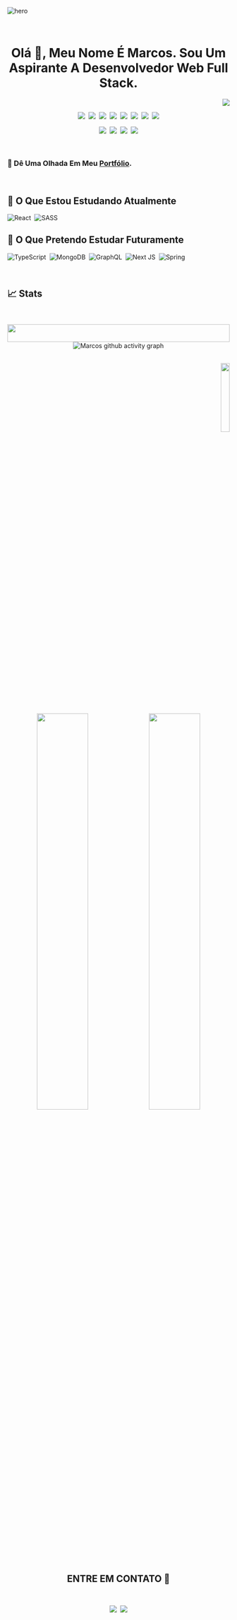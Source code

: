 ![hero](https://user-images.githubusercontent.com/72557256/191142776-8daa8499-043e-4e72-b7cc-bc77242ed08d.png)

<br>
<h1 align="center">Olá 👋, Meu Nome É Marcos. Sou Um Aspirante A Desenvolvedor Web Full Stack.</h1>

<p align="right">
 <img src="https://komarev.com/ghpvc/?username=marcosChalet&label=VIEWS" />
</p>

<p align="center">
 <img src="https://img.shields.io/badge/JavaScript-F7DF1E?style=for-the-badge&logo=javascript&logoColor=black" />&nbsp;
 <img src="https://img.shields.io/badge/HTML5-E34F26?style=for-the-badge&logo=html5&logoColor=white" />&nbsp;
 <img src="https://img.shields.io/badge/CSS3-239120?&style=for-the-badge&logo=css3&logoColor=white" />&nbsp;
 <img src="https://img.shields.io/badge/Java-ED8B00?style=for-the-badge&logo=java&logoColor=white" />&nbsp;
 <img src="https://img.shields.io/badge/c-%2300599C.svg?style=for-the-badge&logo=c&logoColor=white" />&nbsp;
 <img src="https://img.shields.io/badge/c++-%2300599C.svg?style=for-the-badge&logo=c%2B%2B&logoColor=white" />&nbsp;
 <img src="https://img.shields.io/badge/-SQL-000?style=for-the-badge&logo=MySQL&logoColor=4479A1" />&nbsp;
 <img src="https://img.shields.io/badge/MySQL-00000F?style=for-the-badge&logo=mysql&logoColor=white" />
<p>

<p align="center">
 <img src="https://img.shields.io/badge/Linux-FCC624?style=for-the-badge&logo=linux&logoColor=black" />&nbsp;
 <img src="https://img.shields.io/badge/NeoVim-%2357A143.svg?&style=for-the-badge&logo=neovim&logoColor=white" />&nbsp;
 <img src="https://img.shields.io/badge/git%20-%23F05033.svg?&style=for-the-badge&logo=git&logoColor=white" />&nbsp;
 <img src="https://img.shields.io/badge/github%20-%23121011.svg?&style=for-the-badge&logo=github&logoColor=white" />
</p>
<br>

### 🔭 Dê Uma Olhada Em Meu [Portfólio](https://marcoschalet.github.io/portfolio/).
<br>

## 📖  O Que Estou Estudando Atualmente
![React](https://img.shields.io/badge/react-%2320232a.svg?style=for-the-badge&logo=react&logoColor=%2361DAFB)&nbsp;
![SASS](https://img.shields.io/badge/SASS-hotpink.svg?style=for-the-badge&logo=SASS&logoColor=white)

## 📖  O Que Pretendo Estudar Futuramente
![TypeScript](https://img.shields.io/badge/typescript-%23007ACC.svg?style=for-the-badge&logo=typescript&logoColor=white)&nbsp;
![MongoDB](https://img.shields.io/badge/MongoDB-%234ea94b.svg?style=for-the-badge&logo=mongodb&logoColor=white)&nbsp;
![GraphQL](https://img.shields.io/badge/-GraphQL-E10098?style=for-the-badge&logo=graphql&logoColor=white)&nbsp;
![Next JS](https://img.shields.io/badge/Next-black?style=for-the-badge&logo=next.js&logoColor=white)&nbsp;
![Spring](https://img.shields.io/badge/spring-%236DB33F.svg?style=for-the-badge&logo=spring&logoColor=white)

<br>

## 📈 Stats

<br>

<p align="center">
<img  src="https://readme-typing-svg.herokuapp.com/?font=Fira+Code&pause=1000&size=38&center=true&vCenter=true&color=03989EFF&width=1700&lines=Buscando+Me+Tornar+Um+Full-Stack+Developer;Graduando+Em+Ciência+Da+Computação+Pela+Universidade+Federal+Do+Cariri;"  width="100%"  height="40px></a>
</p>

[![Marcos github activity graph](https://activity-graph.herokuapp.com/graph?username=marcosChalet&theme=xcode)](https://github.com/marcosChalet)
<br><br>

<div align="right">
 <img width=20% src="https://media.giphy.com/media/S3ttuuoFfsi6Mw5fKr/giphy.gif" />
</div>
                                                                                
<p align="center">
  <img width="48%" src="https://github-readme-stats.vercel.app/api?username=marcosChalet&show_icons=true&theme=tokyonight" />&nbsp;&nbsp;
  <img width="48%" src="https://github-readme-streak-stats.herokuapp.com/?user=marcosChalet&theme=tokyonight" />
</p>

<br><br>
<h2 align="center">ENTRE EM CONTATO 📲</h2>
<br>

<p align="center">
 <a href="https://www.instagram.com/marcoschalet"><img src="https://img.shields.io/badge/Instagram-%23E4405F.svg?style=for-the-badge&logo=Instagram&logoColor=white" /></a>&nbsp;
 <a href="https://www.linkedin.com/in/marcoschalet"><img src="https://img.shields.io/badge/linkedin-%230077B5.svg?style=for-the-badge&logo=linkedin&logoColor=white" /></a>
<p>
